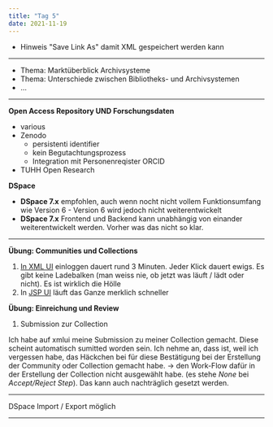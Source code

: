 ```yaml
---
title: "Tag 5"
date: 2021-11-19
---
```


* Hinweis "Save Link As" damit XML gespeichert werden kann

---

* Thema: Marktüberblick Archivsysteme
* Thema: Unterschiede zwischen Bibliotheks- und Archivsystemen
* ...


---
**Open Access Repository UND Forschungsdaten**

* various
* Zenodo 
  * persistenti identifier
  * kein Begutachtungsprozess
  * Integration mit Personenreqister ORCID
* TUHH Open Research

**DSpace**

* **DSpace 7.x** empfohlen, auch wenn nocht nicht vollem Funktionsumfang wie Version 6 - Version 6 wird jedoch nicht weiterentwickelt
* **DSpace 7.x** Frontend und Backend kann unabhängig von einander weiterentwickelt werden. Vorher was das nicht so klar.

---

**Übung: Communities und Collections**

1. [In XML UI](https://demo.dspace.org/xmlui/handle/10673/151) einloggen dauert rund 3 Minuten. Jeder Klick dauert ewigs. Es gibt keine Ladebalken (man weiss nie, ob jetzt was läuft / lädt oder nicht). Es ist wirklich die Hölle
2. In [JSP UI](https://demo.dspace.org/jspui/handle/10673/151) läuft das Ganze merklich schneller

**Übung: Einreichung und Review**
1. Submission zur Collection

Ich habe auf xmlui meine Submission zu meiner Collection gemacht. Diese scheint automatisch sumitted worden sein. Ich nehme an, dass ist, weil ich vergessen habe, das Häckchen bei für diese Bestätigung bei der Erstellung der Community oder Collection gemacht habe. -> den Work-Flow dafür in der Erstellung der Collection nicht ausgewählt habe. (es stehe _None_ bei _Accept/Reject Step_). Das kann auch nachträglich gesetzt werden.

---

DSpace Import / Export möglich

---


